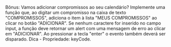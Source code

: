 Bônus:
Vamos adicionar compromissos ao seu calendário? Implemente uma função que, ao digitar um compromisso na caixa de texto "COMPROMISSOS", adiciona o item à lista "MEUS COMPROMISSOS" ao clicar no botão "ADICIONAR".
Se nenhum caractere for inserido no campo input, a função deve retornar um alert com uma mensagem de erro ao clicar em "ADICIONAR".
Ao pressionar a tecla "enter" o evento também deverá ser disparado.
Dica - Propriedade: keyCode.